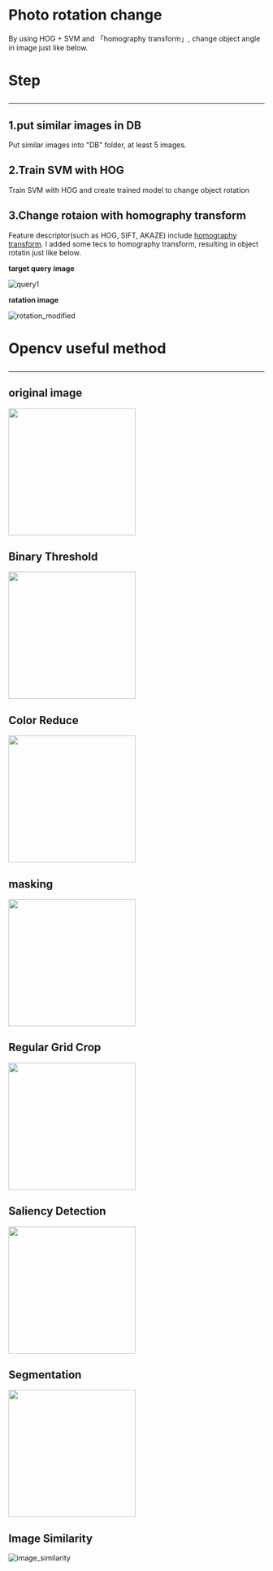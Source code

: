 # Photo rotation change

By using HOG + SVM and 「homography transform」, change object angle in image just like below.


# Step <hr>

## 1.put similar images in DB

Put similar images into "DB" folder, at least 5 images.

## 2.Train SVM with HOG

Train SVM with HOG and create trained model to change object rotation

## 3.Change rotaion with homography transform

Feature descriptor(such as HOG, SIFT, AKAZE) include [homography transform](https://www.learnopencv.com/homography-examples-using-opencv-python-c/). 
I added some tecs to homography transform, resulting in object rotatin just like below.

<b>target query image</b>

![query1](https://user-images.githubusercontent.com/48679574/84499909-80b8a580-acee-11ea-9a26-bec0b77f6559.jpeg)


<b>ratation image</b>

![rotation_modified](https://user-images.githubusercontent.com/48679574/84499925-87471d00-acee-11ea-8e79-0cbfd6a6b251.png)





# Opencv useful method <hr>

## original image
<img src="https://user-images.githubusercontent.com/48679574/84500035-b3629e00-acee-11ea-9962-dee0ed03f10d.jpg" width="250px">


## Binary Threshold

<img src="https://user-images.githubusercontent.com/48679574/84500037-b52c6180-acee-11ea-8ee6-e87d27226da2.png" width="250px">


## Color Reduce
<img src="https://user-images.githubusercontent.com/48679574/84500694-07ba4d80-acf0-11ea-9650-6d9a7758368c.png" width="250px">

## masking
<img src="https://user-images.githubusercontent.com/48679574/84500701-09841100-acf0-11ea-9f78-79d0cc1b9e3c.png" width="250px">

## Regular Grid Crop
<img src="https://user-images.githubusercontent.com/48679574/84500720-1143b580-acf0-11ea-8021-32ec222827fe.png" width="250px">

## Saliency Detection
<img src="https://user-images.githubusercontent.com/48679574/84500898-71d2f280-acf0-11ea-91d9-a21ff8eb90c6.png" width="250px">

## Segmentation
<img src="https://user-images.githubusercontent.com/48679574/84500900-739cb600-acf0-11ea-90b5-05dd83bdfa2a.png" width="250px">

## Image Similarity
![image_similarity](https://user-images.githubusercontent.com/48679574/84500901-75667980-acf0-11ea-9246-248618f81f61.png)

